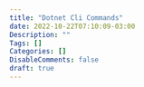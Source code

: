 ```yaml
---
title: "Dotnet Cli Commands"
date: 2022-10-22T07:10:09-03:00
Description: ""
Tags: []
Categories: []
DisableComments: false
draft: true
---
```

